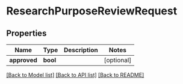 # ResearchPurposeReviewRequest

## Properties
Name | Type | Description | Notes
------------ | ------------- | ------------- | -------------
**approved** | **bool** |  | [optional] 

[[Back to Model list]](../README.md#documentation-for-models) [[Back to API list]](../README.md#documentation-for-api-endpoints) [[Back to README]](../README.md)


